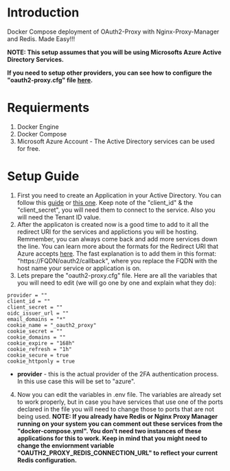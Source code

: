 # Introduction 
Docker Compose deployment of OAuth2-Proxy with Nginx-Proxy-Manager and Redis. Made Easy!!!

**NOTE: This setup assumes that you will be using Microsofts Azure Active Directory Services.**

**If you need to setup other providers, you can see how to configure the "oauth2-proxy.cfg" file [here](https://oauth2-proxy.github.io/oauth2-proxy/docs/configuration/oauth_provider).**


# Requierments
1. Docker Engine
2. Docker Compose
3. Microsoft Azure Account - The Active Directory services can be used for free.

# Setup Guide
1. First you need to create an Application in your Active Directory. You can follow this [guide](https://oauth2-proxy.github.io/oauth2-proxy/docs/configuration/oauth_provider#azure-auth-provider) or [this one](https://docs.microsoft.com/en-us/azure/active-directory/develop/quickstart-register-app). Keep note of the "client_id" & the "client_secret", you will need them to connect to the service. Also you will need the Tenant ID value.
2. After the applicaton is created now is a good time to add to it all the redirect URI for the services and applictions you will be hosting. Remmember, you can always come back and add more services down the line. You can learn more about the formats for the Redirect URI that Azure accepts [here](https://docs.microsoft.com/en-us/azure/active-directory/develop/reply-url). The fast explanation is to add them in this format: "https://FQDN/oauth2/callback", where you replace the FQDN with the host name your service or application is on.
3. Lets prepare the "oauth2-proxy.cfg" file.
Here are all the variables that you will need to edit (we will go one by one and explain what they do):
```code
provider = ""
client_id = ""
client_secret = ""
oidc_issuer_url = ""
email_domains = "*"
cookie_name = "_oauth2_proxy"
cookie_secret = ""
cookie_domains = ""
cookie_expire = "168h"
cookie_refresh = "1h"
cookie_secure = true
cookie_httponly = true
```
- **provider** - this is the actual provider of the 2FA authentication process. In this use case this will be set to "azure".
4. Now you can edit the variables in .env file. The variables are already set to work properly, but in case you have services that use one of the ports declared in the file you will need to change those to ports that are not being used. **NOTE: If you already have Redis or Nginx Proxy Manager running on your system you can comment out these services from the "docker-compose.yml". You don't need two instances of these applications for this to work. Keep in mind that you might need to change the enviornment variable "OAUTH2_PROXY_REDIS_CONNECTION_URL" to reflect your current Redis configuration.**

